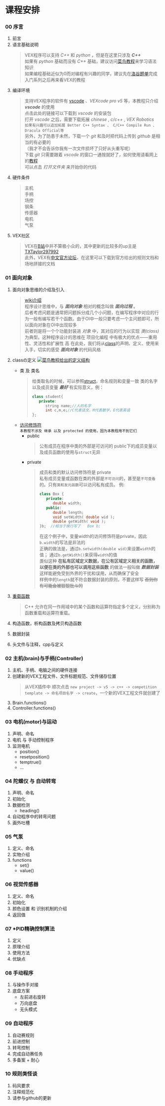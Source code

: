# 课程安排

### 00 序言
1. 前言
2. 语言基础说明<br>
   >
   > VEX程序可以支持 _C++_ 和 _python_ ，但是在这里只涉及 ___C++___ <br>
   > 如果有 _python_ 基础而没有 _C++_ 基础，建议访问[菜鸟教程](https://www.runoob.com/cplusplus/cpp-tutorial.html)来学习语法知识<br>
   > 如果编程基础近似为0而对编程有兴趣的同学，建议先在[洛谷题单](https://www.luogu.com.cn/training/list)完成入门系列之后再来看VEX的教程
   >
4. 编译环境
   > 支持VEX程序的软件有 [vscode](https://code.visualstudio.com/sha/download?build=stable&os=win32-x64-user) 、_VEXcode pro v5_ 等，本教程只介绍 ___vscode___ 的使用<br>
   > 点击此处的链接可以下载到 _vscode_ 的安装包<br>
   > 打开 _vscode_ 之后，需要下载拓展 _chinese_ , _c/c++_ , _VEX Robotics_ <br>
   > `如果有兴趣可以追加拓展 Better C++ Syntax 、 C/C++ Compile Run 、 Dracula Official等` <br>
   > 另外，为了防患于未然，下载一个 _git_ 和及时把代码上传到 _github_ 是相当的有必要的<br>
   >（我才不会告诉你我有一次文件损坏了只好从头重写呢）<br>
   > 下载 _git_ 只需要跟着 _vscode_ 的窗口一通按就好了，如何使用请看网上的[教程](https://www.runoob.com/git/git-tutorial.html)<br>
   > 可以点击 _打开文件夹_ 来开始你的代码
6. 硬件条件
   > 主机<br>
   > 手柄<br>
   > 场控<br>
   > 钢条<br>
   > 传感器<br>
   > 电机<br>
   > 气泵<br>
8. VEX社区
   > VEX在[B站](https://www.bilibili.com/)中并不算极小众的，其中更新的比较多的up主是[TXTaylor297992](https://space.bilibili.com/1684280853)<br>
   > 此外，VEX有[中文官方论坛](https://vexforum.cn/)，在这里可以下载到官方给出的规则文档和场地拼接的文档

### 01 面向对象
1. 面向对象思维的介绍及引入
   > [wiki介绍](https://zh.wikipedia.org/wiki/%E9%9D%A2%E5%90%91%E5%AF%B9%E8%B1%A1%E7%A8%8B%E5%BA%8F%E8%AE%BE%E8%AE%A1)<br>
   > 程序设计思维中，与 ___面向对象___ 相对的概念叫做 ___面向过程___ 。<br>
   > 后者考虑问题是通常把问题拆分成几个小问题，在编写程序中对应的行为一般有编写若干个函数。由于OI中一般只要考虑一个主问题即可，所以面向对象在OI中出现较多<br>
   > 前者则是将一个个功能封装进 _对象_ 中，其对应的行为以实现 _类(class)_ 为典型。这种程序设计的思维在 项目化编程 中有极大的优点——重用性、灵活性和扩展性 高
   在此处，我们将从[class](https://www.runoob.com/cplusplus/cpp-classes-objects.html)的声明、定义、使用来入手，切实的感受 ___面向对象___ 的代码风格
3. classの定义
   [![菜鸟教程给出的定义结构](https://www.runoob.com/wp-content/uploads/2015/05/cpp-classes-objects-2020-12-10-11.png)](https://www.runoob.com/cplusplus/cpp-classes-objects.html)
   * 类 及 类名
     > 给类取名的时候，可以参照[struct](https://www.runoob.com/cplusplus/cpp-data-structures.html)，命名规则和变量一致
     > 类的名字以及成员变量 ___最好___ 有实际意义，例：
     > ```cpp
     > class student{
     >    private:
     >       string name;//人的名字
     >       int c,m,e;//C代表语文，M代表数学，E代表英语
     > };
     > ```
   * [访问修饰符](https://www.runoob.com/cplusplus/cpp-class-access-modifiers.html)<br>
        `本教程不涉及 继承 以及 protected 的使用，因为本教程用不到它们`
        - public
            > 公有成员在程序中类的外部是可访问的
            > public下的成员变量以及成员函数的使用与`struct`无异
        - private
            > 成员和类的默认访问修饰符是 private <br>
            > 私有成员变量或函数在类的外部是`不可访问`的，甚至是`不可查看`的。只有`类和友元函数`可以访问私有成员。
            > 例:
            > ```cpp
            > class Box {
            >    private:
            >       double width;
            >    public:
            >       double length;
            >       void setWidth( double wid );
            >       double getWidth( void );
            >}b;  //相当于换行写了   Box b;
            > ```
            > 在这个例子中，变量width的访问修饰符是private，因此`b.width`的写法是非法的<br>
            > 正确的做法是，通过`b.setwidth(double wid)`来设置`width`的值；
            > 通过`b.getWidth()`来获得`width`的值<br>
            > 类似这种 __在私有区域定义数据，在公有区域定义相关的函数，以便在类的外部也可以调用这些函数__ 的做法一般叫做 ___数据封装___ <br>这样能避免受到外界的干扰和误用，从而确保了安全<br>
            > 样例中的`length`就不符合数据封装的原则，不要这样写 ~~否则你有可能会被狠狠批斗的~~
5. [重载函数](https://www.runoob.com/cplusplus/cpp-overloading.html)
   > C++ 允许在同一作用域中的某个函数和运算符指定多个定义，分别称为函数重载和运算符重载。<br>
   
6. 构造函数，析构函数及拷贝构造函数
7. 数据封装
8. 头文件与注释，cpp与定义

### 02 主机(brain)与手柄(Controller)
1. 主机、手柄、电脑之间的硬件连接
2. 创建新的VEX工程文件、文件标题规范、文件储存位置<br>
   > 从VEX插件中 顺次点击 `new project -> v5 -> c++ -> competition template -> 命名项目名字 -> create`，一个新的VEX工程文件就创建了
4. Brain.functions()
5. Controller.functions()

### 03 电机(motor)与运动
1. 声明、命名
2. 电机 与 手动控制程序
3. 监测电机
   * position()
   * resetposition()
   * temptrue()
   * ...

### 04 陀螺仪 与 自动转弯
1. 声明、命名
2. 初始化
3. 数据检测
   * heading()
4. 自动程序中的转弯问题
5. 画外吐槽

### 05 气泵
1. 定义、命名
2. 实物介绍
3. functions
   * set()
   * value()

### 06 视觉传感器
1. 定义、命名
2. 初始化
3. 颜色设置 和 识别机制的介绍
4. 返回值

### 07 *PID精确控制算法
1. 定义
2. 原理介绍
3. 使用方法
4. 优缺点

### 08 手动程序
1. 与操作手对接
2. 底盘方案
   * 左前进右旋转
   * 万向底盘
   * 无头模式

### 09 自动程序
1. 自动赛规则
2. 前进控制
3. 转弯控制
4. 完成自动赛任务
5. 多备案 + 耐心

### 10 规则类怪谈
1. 码风要求
2. 注释规范化
3. 请参与github的更新
